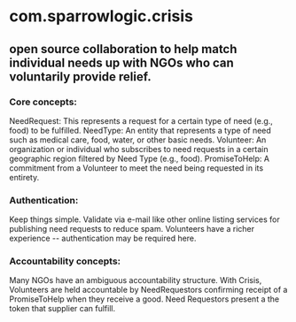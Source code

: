 # com.sparrowlogic.crisis

## open source collaboration to help match individual needs up with NGOs who can voluntarily provide relief.

### Core concepts:
NeedRequest: This represents a request for a certain type of need (e.g., food) to be fulfilled.
NeedType: An entity that represents a type of need such as medical care, food, water, or other basic needs.
Volunteer: An organization or individual who subscribes to need requests in a certain geographic region filtered by Need Type (e.g., food).
PromiseToHelp: A commitment from a Volunteer to meet the need being requested in its entirety.

### Authentication:
Keep things simple. Validate via e-mail like other online listing services for publishing need requests to reduce spam.
Volunteers have a richer experience -- authentication may be required here.

### Accountability concepts:
Many NGOs have an ambiguous accountability structure. With Crisis, Volunteers are held accountable by NeedRequestors confirming receipt of a PromiseToHelp when they receive a good. Need Requestors present a the token that supplier can fulfill.
